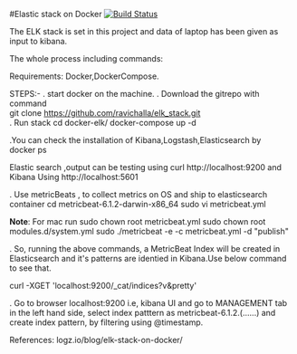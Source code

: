 #Elastic stack on Docker
[![Build Status](https://api.travis-ci.org/deviantony/docker-elk.svg?branch=master)](https://travis-ci.org/deviantony/docker-elk)

The ELK stack is set in this project and data of laptop has been given as input to kibana.


The whole process including commands:

Requirements:
Docker,DockerCompose.

STEPS:-
. start docker on the machine.
. Download the gitrepo with command  
git clone https://github.com/ravichalla/elk_stack.git    
. Run stack
 cd docker-elk/
 docker-compose up -d

.You can check the installation of Kibana,Logstash,Elasticsearch by  
 docker ps

 Elastic search ,output can be testing using
 curl http://localhost:9200
 and Kibana Using
 http://localhost:5601

. Use metricBeats , to collect metrics on OS and ship to elasticsearch container
  cd metricbeat-6.1.2-darwin-x86_64
  sudo vi metricbeat.yml

**Note**: For mac run
  sudo chown root metricbeat.yml
  sudo chown root modules.d/system.yml
  sudo ./metricbeat -e -c metricbeat.yml -d "publish"

. So, running the above commands, a MetricBeat Index will be created in Elasticsearch and it's
  patterns are identied in Kibana.Use below command to see that.

  curl -XGET 'localhost:9200/_cat/indices?v&pretty'


. Go to browser localhost:9200 i.e, kibana UI and go to MANAGEMENT tab in the left hand side,
  select index patttern as metricbeat-6.1.2.(......)
  and create index pattern, by filtering using @timestamp.



References:
logz.io/blog/elk-stack-on-docker/